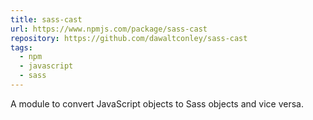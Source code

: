 ```yaml
---
title: sass-cast
url: https://www.npmjs.com/package/sass-cast
repository: https://github.com/dawaltconley/sass-cast
tags:
  - npm
  - javascript
  - sass
---
```


A module to convert JavaScript objects to Sass objects and vice versa.
